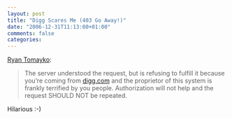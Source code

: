 ```yaml
---
layout: post
title: "Digg Scares Me (403 Go Away!)"
date: "2006-12-31T11:13:00+01:00"
comments: false
categories: 
---
```


<p><a href="http://tomayko.com/weblog/2006/12/30/digg-scares-me">Ryan Tomayko</a>:</p>

<blockquote>
<p>The server understood the request, but is refusing to fulfill it because you&#8217;re coming from <a href="http://digg.com">digg.com</a> and the proprietor of this system is frankly terrified by you people. Authorization will not help and the request SHOULD NOT be repeated.</p>
</blockquote>

<p>Hilarious :-)</p>


